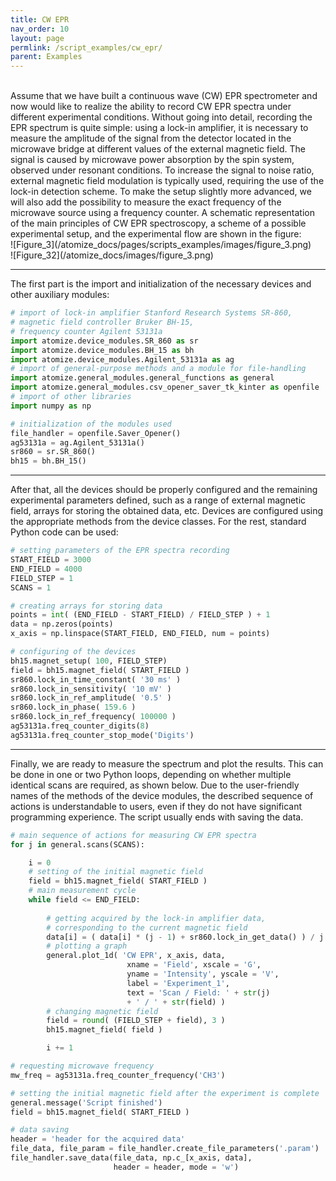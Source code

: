 ```yaml
---
title: CW EPR
nav_order: 10
layout: page
permlink: /script_examples/cw_epr/
parent: Examples
---
```

<br/>
Assume that we have built a continuous wave (CW) EPR spectrometer and now would like to realize the ability to record CW EPR spectra under different experimental conditions. Without going into detail, recording the EPR spectrum is quite simple: using a lock-in amplifier, it is necessary to measure the amplitude of the signal from the detector located in the microwave bridge at different values of the external magnetic field. The signal is caused by microwave power absorption by the spin system, observed under resonant conditions. To increase the signal to noise ratio, external magnetic field modulation is typically used, requiring the use of the lock-in detection scheme. To make the setup slightly more advanced, we will also add the possibility to measure the exact frequency of the microwave source using a frequency counter. A schematic representation of the main principles of CW EPR spectroscopy, a scheme of a possible experimental setup, and the experimental flow are shown in the figure:
<br/>
![Figure_3](/atomize_docs/pages/scripts_examples/images/figure_3.png)
<br/>
![Figure_32](/atomize_docs/images/figure_3.png)

---

The first part is the import and initialization of the necessary devices and other auxiliary modules:
```python
# import of lock-in amplifier Stanford Research Systems SR-860,
# magnetic field controller Bruker BH-15,
# frequency counter Agilent 53131a
import atomize.device_modules.SR_860 as sr
import atomize.device_modules.BH_15 as bh
import atomize.device_modules.Agilent_53131a as ag
# import of general-purpose methods and a module for file-handling
import atomize.general_modules.general_functions as general
import atomize.general_modules.csv_opener_saver_tk_kinter as openfile
# import of other libraries
import numpy as np

# initialization of the modules used
file_handler = openfile.Saver_Opener()
ag53131a = ag.Agilent_53131a()
sr860 = sr.SR_860()
bh15 = bh.BH_15()
```

---

After that, all the devices should be properly configured and the remaining experimental parameters defined, such as a range of external magnetic field, arrays for storing the obtained data, etc. Devices are configured using the appropriate methods from the device classes. For the rest, standard Python code can be used:
```python
# setting parameters of the EPR spectra recording
START_FIELD = 3000
END_FIELD = 4000
FIELD_STEP = 1
SCANS = 1

# creating arrays for storing data
points = int( (END_FIELD - START_FIELD) / FIELD_STEP ) + 1
data = np.zeros(points)
x_axis = np.linspace(START_FIELD, END_FIELD, num = points)

# configuring of the devices
bh15.magnet_setup( 100, FIELD_STEP)
field = bh15.magnet_field( START_FIELD )
sr860.lock_in_time_constant( '30 ms' )
sr860.lock_in_sensitivity( '10 mV' )
sr860.lock_in_ref_amplitude( '0.5' )
sr860.lock_in_phase( 159.6 ) 
sr860.lock_in_ref_frequency( 100000 )
ag53131a.freq_counter_digits(8)
ag53131a.freq_counter_stop_mode('Digits')
```

---

Finally, we are ready to measure the spectrum and plot the results. This can be done in one or two Python loops, depending on whether multiple identical scans are required, as shown below. Due to the user-friendly names of the methods of the device modules, the described sequence of actions is understandable to users, even if they do not have significant programming experience. The script usually ends with saving the data.
```python
# main sequence of actions for measuring CW EPR spectra
for j in general.scans(SCANS):

    i = 0
    # setting of the initial magnetic field
    field = bh15.magnet_field( START_FIELD )
    # main measurement cycle
    while field <= END_FIELD:
        
        # getting acquired by the lock-in amplifier data, 
        # corresponding to the current magnetic field
        data[i] = ( data[i] * (j - 1) + sr860.lock_in_get_data() ) / j
        # plotting a graph
        general.plot_1d( 'CW EPR', x_axis, data,
                          xname = 'Field', xscale = 'G',
                          yname = 'Intensity', yscale = 'V', 
                          label = 'Experiment_1', 
                          text = 'Scan / Field: ' + str(j)
                          + ' / ' + str(field) )
        # changing magnetic field
        field = round( (FIELD_STEP + field), 3 )
        bh15.magnet_field( field )

        i += 1

# requesting microwave frequency
mw_freq = ag53131a.freq_counter_frequency('CH3')

# setting the initial magnetic field after the experiment is complete
general.message('Script finished')
field = bh15.magnet_field( START_FIELD )

# data saving
header = 'header for the acquired data'
file_data, file_param = file_handler.create_file_parameters('.param')
file_handler.save_data(file_data, np.c_[x_axis, data],
                       header = header, mode = 'w')
```